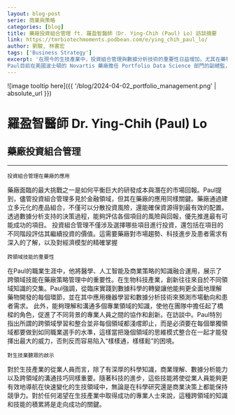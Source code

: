 ```yaml
---
layout: blog-post
serie: 商業與策略
categories: [blog]
title: 藥廠投資組合管理 ft. 羅盈智醫師（Dr. Ying-Chih (Paul) Lo) 訪談摘要
link: https://tmrbiotechmoments.podbean.com/e/ying_chih_paul_lo/
author: 劉駿, 林書宏
tags: ['Business Strategy']
excerpt: '在現今的生技產業中，投資組合管理與數據分析技術的重要性日益增加。尤其在藥物開發這一高風險領域，有效的策略和先進的技術可以顯著提升研發的成功率及市場競爭力。透過近期與羅盈智醫師（Paul）的對話，我們得以深入了解這些策略如何在實際應用中發揮作用。
Paul目前在美國波士頓的 Novartis 藥廠擔任 Portfolio Data Science 部門的副總監，同時也是波士頓台灣醫師協會的會長。他的職業生涯跨越了醫療、人工智慧和商業策略，這使他對於藥廠如何進行投資組合管理有著獨到的見解。'
---
```


![image tooltip here]({{ '/blog/2024-04-02_portfolio_management.png' | absolute_url }})

# 羅盈智醫師 Dr. Ying-Chih (Paul) Lo
## 藥廠投資組合管理


---

`投資組合管理在藥廠的應用`

藥廠面臨的最大挑戰之一是如何平衡巨大的研發成本與潛在的市場回報。Paul提到，儘管投資組合管理多見於金融領域，但其在藥廠的應用同樣關鍵。藥廠通過建立多元化的產品組合，不僅可以分散投資風險，還能確保資源得到最有效的配置。透過數據分析支持的決策過程，能夠評估各個項目的風險與回報，優先推進最有可能成功的項目。
投資組合管理不僅涉及選擇哪些項目進行投資，還包括在項目的不同階段評估其繼續投資的價值。這需要藥廠對市場趨勢、科技進步及患者需求有深入的了解，以及對經濟模型的精確掌握

`跨領域技能的重要性`

在Paul的職業生涯中，他將醫學、人工智能及商業策略的知識融合運用，展示了跨領域技能在藥廠策略管理中的重要性。在生物科技產業，創新往往來自於不同領域知識的交集。Paul強調，從臨床實踐到數據科學的轉變讓他能夠更全面地理解藥物開發的每個環節，並在其中應用機器學習和數據分析技術來預測市場動向和患者需求。
此外，能夠理解和溝通多個專業領域的知識，使他在團隊中擔任起了橋樑的角色，促進了不同背景的專業人員之間的協作和創新。在訪談中。Paul特別指出所謂的跨領域學習和整合並非每個領域都淺嚐即止，而是必須要在每個單獨領域都要做到如同職業選手的水準，這樣當把幾個領域的思維模式整合在一起才能發揮出最大的威力，否則反而容易陷入“樣樣通，樣樣鬆”的困境。

`對生技業聽眾的啟示`

對於生技產業的從業人員而言，除了有深厚的科學知識，商業理解、數據分析能力以及跨領域的溝通技巧同樣重要。隨著科技的進步，這些技能將使從業人員能夠更有效地導航在快速變化的生技領域中，無論是在科學研究還是商業決策上都能保持競爭力。對於任何渴望在生技產業中取得成功的專業人士來說，這種跨領域的知識和技能的積累將是走向成功的關鍵。

